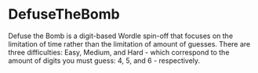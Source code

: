 # DefuseTheBomb
Defuse the Bomb is a digit-based Wordle spin-off that focuses on the limitation of time rather than the limitation of amount of guesses.
There are three difficulties: Easy, Medium, and Hard - which correspond to the amount of digits you must guess: 4, 5, and 6 - respectively.
